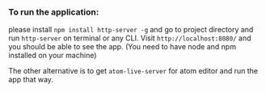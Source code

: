 ### To run the application:

please install `npm install http-server -g` and go to project directory and run
`http-server` on terminal or any CLI. Visit `http://localhost:8080/` and you should
be able to see the app. (You need to have node and npm installed on your machine)

The other alternative is to get `atom-live-server` for atom editor and run the app
that way.
